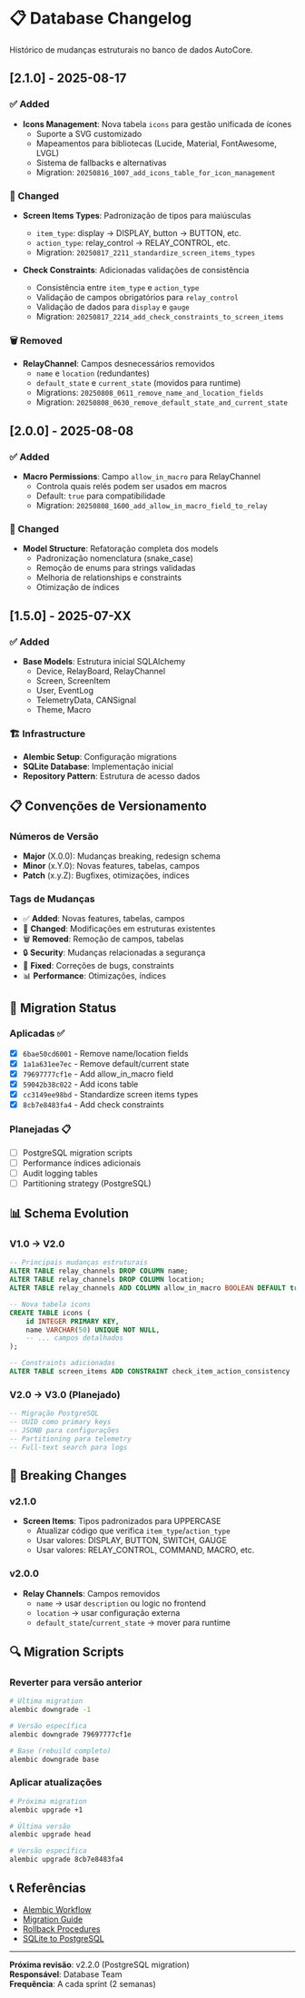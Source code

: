 # 📋 Database Changelog

Histórico de mudanças estruturais no banco de dados AutoCore.

## [2.1.0] - 2025-08-17

### ✅ Added
- **Icons Management**: Nova tabela `icons` para gestão unificada de ícones
  - Suporte a SVG customizado
  - Mapeamentos para bibliotecas (Lucide, Material, FontAwesome, LVGL)
  - Sistema de fallbacks e alternativas
  - Migration: `20250816_1007_add_icons_table_for_icon_management`

### 🔧 Changed
- **Screen Items Types**: Padronização de tipos para maiúsculas
  - `item_type`: display → DISPLAY, button → BUTTON, etc.
  - `action_type`: relay_control → RELAY_CONTROL, etc.
  - Migration: `20250817_2211_standardize_screen_items_types`

- **Check Constraints**: Adicionadas validações de consistência
  - Consistência entre `item_type` e `action_type`
  - Validação de campos obrigatórios para `relay_control`
  - Validação de dados para `display` e `gauge`
  - Migration: `20250817_2214_add_check_constraints_to_screen_items`

### 🗑️ Removed
- **RelayChannel**: Campos desnecessários removidos
  - `name` e `location` (redundantes)
  - `default_state` e `current_state` (movidos para runtime)
  - Migrations: `20250808_0611_remove_name_and_location_fields`
  - Migration: `20250808_0630_remove_default_state_and_current_state`

## [2.0.0] - 2025-08-08

### ✅ Added
- **Macro Permissions**: Campo `allow_in_macro` para RelayChannel
  - Controla quais relés podem ser usados em macros
  - Default: `true` para compatibilidade
  - Migration: `20250808_1600_add_allow_in_macro_field_to_relay`

### 🔧 Changed
- **Model Structure**: Refatoração completa dos models
  - Padronização nomenclatura (snake_case)
  - Remoção de enums para strings validadas
  - Melhoria de relationships e constraints
  - Otimização de índices

## [1.5.0] - 2025-07-XX

### ✅ Added
- **Base Models**: Estrutura inicial SQLAlchemy
  - Device, RelayBoard, RelayChannel
  - Screen, ScreenItem
  - User, EventLog
  - TelemetryData, CANSignal
  - Theme, Macro

### 🏗️ Infrastructure
- **Alembic Setup**: Configuração migrations
- **SQLite Database**: Implementação inicial
- **Repository Pattern**: Estrutura de acesso dados

## 📋 Convenções de Versionamento

### Números de Versão
- **Major** (X.0.0): Mudanças breaking, redesign schema
- **Minor** (x.Y.0): Novas features, tabelas, campos
- **Patch** (x.y.Z): Bugfixes, otimizações, índices

### Tags de Mudanças
- ✅ **Added**: Novas features, tabelas, campos
- 🔧 **Changed**: Modificações em estruturas existentes
- 🗑️ **Removed**: Remoção de campos, tabelas
- 🔒 **Security**: Mudanças relacionadas a segurança
- 🐛 **Fixed**: Correções de bugs, constraints
- 📊 **Performance**: Otimizações, índices

## 🔄 Migration Status

### Aplicadas ✅
- [x] `6bae50cd6001` - Remove name/location fields
- [x] `1a1a631ee7ec` - Remove default/current state
- [x] `79697777cf1e` - Add allow_in_macro field
- [x] `59042b38c022` - Add icons table
- [x] `cc3149ee98bd` - Standardize screen items types
- [x] `8cb7e8483fa4` - Add check constraints

### Planejadas 📋
- [ ] PostgreSQL migration scripts
- [ ] Performance índices adicionais
- [ ] Audit logging tables
- [ ] Partitioning strategy (PostgreSQL)

## 📊 Schema Evolution

### V1.0 → V2.0
```sql
-- Principais mudanças estruturais
ALTER TABLE relay_channels DROP COLUMN name;
ALTER TABLE relay_channels DROP COLUMN location;
ALTER TABLE relay_channels ADD COLUMN allow_in_macro BOOLEAN DEFAULT true;

-- Nova tabela icons
CREATE TABLE icons (
    id INTEGER PRIMARY KEY,
    name VARCHAR(50) UNIQUE NOT NULL,
    -- ... campos detalhados
);

-- Constraints adicionadas
ALTER TABLE screen_items ADD CONSTRAINT check_item_action_consistency ...;
```

### V2.0 → V3.0 (Planejado)
```sql
-- Migração PostgreSQL
-- UUID como primary keys
-- JSONB para configurações
-- Partitioning para telemetry
-- Full-text search para logs
```

## 🎯 Breaking Changes

### v2.1.0
- **Screen Items**: Tipos padronizados para UPPERCASE
  - Atualizar código que verifica `item_type`/`action_type`
  - Usar valores: DISPLAY, BUTTON, SWITCH, GAUGE
  - Usar valores: RELAY_CONTROL, COMMAND, MACRO, etc.

### v2.0.0
- **Relay Channels**: Campos removidos
  - `name` → usar `description` ou logic no frontend
  - `location` → usar configuração externa
  - `default_state`/`current_state` → mover para runtime

## 🔍 Migration Scripts

### Reverter para versão anterior
```bash
# Última migration
alembic downgrade -1

# Versão específica
alembic downgrade 79697777cf1e

# Base (rebuild completo)
alembic downgrade base
```

### Aplicar atualizações
```bash
# Próxima migration
alembic upgrade +1

# Última versão
alembic upgrade head

# Versão específica
alembic upgrade 8cb7e8483fa4
```

## 📞 Referências

- [Alembic Workflow](./migrations/alembic-workflow.md)
- [Migration Guide](./migrations/migration-guide.md)
- [Rollback Procedures](./migrations/rollback-procedures.md)
- [SQLite to PostgreSQL](./migrations/sqlite-to-postgres.md)

---

**Próxima revisão**: v2.2.0 (PostgreSQL migration)  
**Responsável**: Database Team  
**Frequência**: A cada sprint (2 semanas)